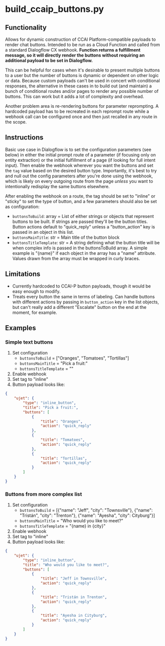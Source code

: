 # build_ccaip_buttons.py

## Functionality

Allows for dynamic construction of CCAI Platform-compatible payloads to render chat buttons. Intended to be run as a Cloud Function and called from a standard Dialogflow CX webhook. **Function returns a fulfillment message, so it will directly render the buttons without requiring an additional payload to be set in Dialogflow.**

This can be helpful for cases when it's desirable to present multiple buttons to a user but the number of buttons is dynamic or dependent on other logic or data. Because custom payloads can't be used in concert with conditional responses, the alternative in these cases in to build out (and maintain) a bunch of conditional routes and/or pages to render any possible number of buttons. This can work but it adds a lot of complexity and overhead.

Another problem area is re-rendering buttons for parameter reprompting. A hardcoded payload has to be recreated in each reprompt route while a webhook call can be configured once and then just recalled in any route in the scope.

## Instructions
Basic use case in Dialogflow is to set the configuration parameters (see below) in either the initial prompt route of a parameter (if focusing only on entity extraction) or the initial fulfillment of a page (if looking for full intent input). Then enable the webhook wherever you want the buttons and set the `tag` value based on the desired button type. Importantly, it's best to try and null out the config parameters after you're done using the webhook, which is likely on every outgoing route from the page _unless_ you want to intentionally redisplay the same buttons elsewhere.

After enabling the webhook on a route, the tag should be set to "inline" or "sticky" to set the type of button, and a few parameters should also be set as configuration:
- `buttonsToBuild`: array = List of either strings or objects that represent buttons to be built. If strings are passed they'll be the button titles. Button actions default to "quick_reply" unless a "button_action" key is passed in an object in this list.
- `buttonsMainTitle`: str = Main title of the button block
- `buttonsTitleTemplate`: str = A string defining what the button title will be when complex info is passed in the buttonsToBuild array. A simple example is "{name}" if each object in the array has a "name" attribute. Values drawn from the array must be wrapped in curly braces.

## Limitations

- Currently hardcoded to CCAI-P button payloads, though it would be easy enough to modify.
- Treats every button the same in terms of labeling. Can handle buttons with different actions by passing in `button_action` key in the list objects, but can't really add a different "Escalate" button on the end at the moment, for example.

## Examples

### Simple text buttons

1. Set configuration
   - `buttonsToBuild` = ["Oranges", "Tomatoes", "Tortillas"]
   - `buttonsMainTitle` = "Pick a fruit:"
   - `buttonsTitleTemplate` = ""
2. Enable webhook
3. Set tag to "inline"
4. Button payload looks like:

```json
{
    "ujet": {
        "type": "inline_button",
        "title": "Pick a fruit:",
        "buttons": [
            {
                "title": "Oranges",
                "action": "quick_reply"
            },
            {
                "title": "Tomatoes",
                "action": "quick_reply"
            },
            {
                "title": "Tortillas",
                "action": "quick_reply"
            }
        ]
    }
}
```

### Buttons from more complex list

1. Set configuration
   - `buttonsToBuild` = [{"name": "Jeff", "city": "Townsville"}, {"name": "Tristán", "city": "Trenton"}, {"name": "Ayesha", "city": Cityburg"}]
   - `buttonsMainTitle` = "Who would you like to meet?"
   - `buttonsTitleTemplate` = "{name} in {city}"
2. Enable webhook
3. Set tag to "inline"
4. Button payload looks like:

```json
{
    "ujet": {
        "type": "inline_button",
        "title": "Who would you like to meet?",
        "buttons": [
            {
                "title": "Jeff in Townsville",
                "action": "quick_reply"
            },
            {
                "title": "Tristán in Trenton",
                "action": "quick_reply"
            },
            {
                "title": "Ayesha in Cityburg",
                "action": "quick_reply"
            }
        ]
    }
}
```
